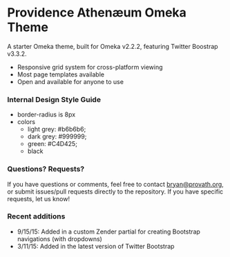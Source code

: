 Providence Athenæum Omeka Theme
===================

A starter Omeka theme, built for Omeka v2.2.2, featuring Twitter Boostrap v3.3.2.

*  Responsive grid system for cross-platform viewing
*  Most page templates available
*  Open and available for anyone to use

### Internal Design Style Guide
  - border-radius is 8px
  - colors
    - light grey: #b6b6b6;
    - dark grey: #999999;
    - green: #C4D425;
    - black
    

### Questions? Requests?
If you have questions or comments, feel free to contact bryan@provath.org, or submit issues/pull requests directly to the repository. If you have specific requests, let us know!

### Recent additions
*  9/15/15: Added in a custom Zender partial for creating Bootstrap navigations (with dropdowns)
*  3/11/15: Added in the latest version of Twitter Bootstrap
